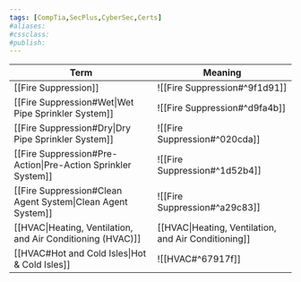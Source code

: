 ```yaml
---
tags: [CompTia,SecPlus,CyberSec,Certs]
#aliases:
#cssclass:
#publish:
---
```


| Term     | Meaning  |
| -------- | -------- |
| [[Fire Suppression]]                                                                                | ![[Fire Suppression#^9f1d91]]                              |
| [[Fire Suppression#Wet\|Wet Pipe Sprinkler System]]                                                 | ![[Fire Suppression#^d9fa4b]]                              |
| [[Fire Suppression#Dry\|Dry Pipe Sprinkler System]]                                                 | ![[Fire Suppression#^020cda]]                              |
| [[Fire Suppression#Pre-Action\|Pre-Action Sprinkler System]]                                        | ![[Fire Suppression#^1d52b4]]                              |
| [[Fire Suppression#Clean Agent System\|Clean Agent System]]                                         | ![[Fire Suppression#^a29c83]]                              |
| [[HVAC\|Heating, Ventilation, and Air Conditioning (HVAC)]]                                                | [[HVAC\|Heating, Ventilation, and Air Conditioning]]       |
| [[HVAC#Hot and Cold Isles\|Hot & Cold Isles]]                                                       | ![[HVAC#^67917f]]                                                           |
